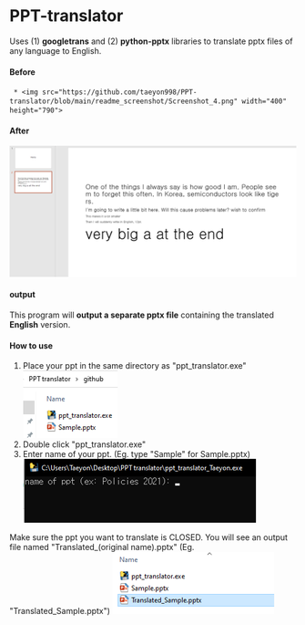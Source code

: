 # PPT-translator
Uses (1) **googletrans** and (2) **python-pptx** libraries to translate pptx files of any language to English.  

#### Before  
     * <img src="https://github.com/taeyon998/PPT-translator/blob/main/readme_screenshot/Screenshot_4.png" width="400" height="790">
#### After  
![image5](readme_screenshot/Screenshot_5.png)  

#### output
This program will **output a separate pptx file** containing the translated **English** version.

#### How to use  
1. Place your ppt in the same directory as "ppt_translator.exe"  
![image1](readme_screenshot/Screenshot_1.png)  
2. Double click "ppt_translator.exe"
3. Enter name of your ppt. (Eg. type "Sample" for Sample.pptx)  
![image2](readme_screenshot/Screenshot_2.png)  
  
Make sure the ppt you want to translate is CLOSED. 
You will see an output file named "Translated_(original name).pptx"  (Eg. "Translated_Sample.pptx")
![image3](readme_screenshot/Screenshot_3.png)  

